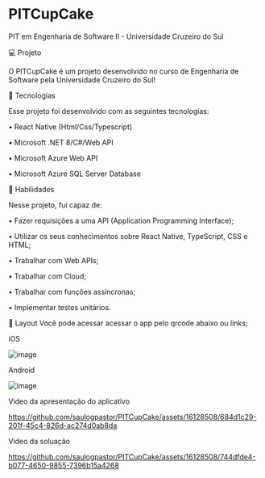 # PITCupCake

PIT em Engenharia de Software II - Universidade Cruzeiro do Sul

💻 Projeto

O PITCupCake é um projeto desenvolvido no curso de Engenharia de Software pela Universidade Cruzeiro do Sul!



🚀 Tecnologias

Esse projeto foi desenvolvido com as seguintes tecnologias: 

  • React Native (Html/Css/Typescript)
  
  • Microsoft .NET 8/C#/Web API
  
  • Microsoft Azure Web API
  
  • Microsoft Azure SQL Server Database

  
  
📌 Habilidades

Nesse projeto, fui capaz de:

  • Fazer requisições a uma API (Application Programming Interface);

  • Utilizar os seus conhecimentos sobre React Native, TypeScript, CSS e HTML;
  
  • Trabalhar com Web APIs;
  
  • Trabalhar com Cloud; 
  
  • Trabalhar com funções assíncronas;
  
  • Implementar testes unitários.
  

🔖 Layout
Você pode acessar acessar o app pelo qrcode abaixo ou links;

iOS 

![image](https://github.com/saulogpastor/PITCupCake/assets/16128508/b3db926d-113b-4f07-83bb-94ea96134617)

Android

![image](https://github.com/saulogpastor/PITCupCake/assets/16128508/464c2e32-18a6-4b48-900e-be3ba0d270d2)

Video da apresentação do aplicativo

https://github.com/saulogpastor/PITCupCake/assets/16128508/684d1c29-201f-45c4-826d-ac274d0ab8da

Video da soluação 

https://github.com/saulogpastor/PITCupCake/assets/16128508/744dfde4-b077-4650-9855-7396b15a4268

